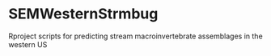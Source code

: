 # SEMWesternStrmbug
Rproject scripts for predicting stream macroinvertebrate assemblages in the western US
